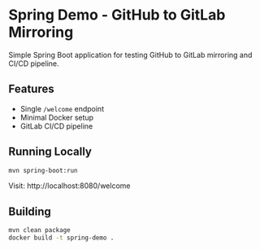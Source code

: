 # Spring Demo - GitHub to GitLab Mirroring

Simple Spring Boot application for testing GitHub to GitLab mirroring and CI/CD pipeline.

## Features
- Single `/welcome` endpoint
- Minimal Docker setup
- GitLab CI/CD pipeline

## Running Locally
```bash
mvn spring-boot:run
```

Visit: http://localhost:8080/welcome

## Building
```bash
mvn clean package
docker build -t spring-demo .
```
